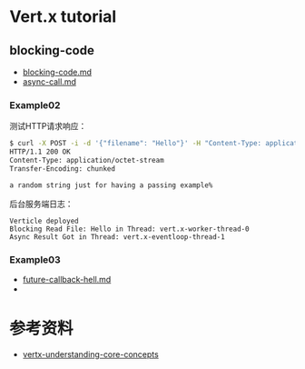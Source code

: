 # Vert.x tutorial

## blocking-code

- [blocking-code.md](blocking-code.md)
- [async-call.md](async-call.md)

### Example02

测试HTTP请求响应：

``` bash
$ curl -X POST -i -d '{"filename": "Hello"}' -H "Content-Type: application/json" http://localhost:8080/file
HTTP/1.1 200 OK
Content-Type: application/octet-stream
Transfer-Encoding: chunked

a random string just for having a passing example%
```

后台服务端日志：

```
Verticle deployed
Blocking Read File: Hello in Thread: vert.x-worker-thread-0
Async Result Got in Thread: vert.x-eventloop-thread-1
```

### Example03

- [future-callback-hell.md](docs/future-callback-hell.md)
- 


# 参考资料

- [vertx-understanding-core-concepts](http://www.enterprise-integration.com/blog/vertx-understanding-core-concepts/)
